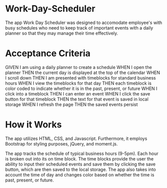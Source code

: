 # Work-Day-Scheduler
The app Work Day Scheduler was designed to accomodate employee's with busy schedules who need to keep track of important events with a daily planner so that they may manage their time effectively.

# Acceptance Criteria
GIVEN I am using a daily planner to create a schedule
WHEN I open the planner
THEN the current day is displayed at the top of the calendar
WHEN I scroll down
THEN I am presented with timeblocks for standard business hours
WHEN I view the timeblocks for that day
THEN each timeblock is color coded to indicate whether it is in the past, present, or future
WHEN I click into a timeblock
THEN I can enter an event
WHEN I click the save button for that timeblock
THEN the text for that event is saved in local storage
WHEN I refresh the page
THEN the saved events persist

# How it Works
The app utilizes HTML, CSS, and Javascript. Furthermore, it employs Bootstrap for styling purposes, jQuery, and moment.js.

The app tracks the schedule of typical business hours (9-5pm). Each hour is broken out into its on time block. The time blocks provide the user the ability to input their scheduled events and save them by clicking the save button, which are then saved to the local storage. The app also takes into account the time of day and changes color based on whether the time is past, present, or future. 

